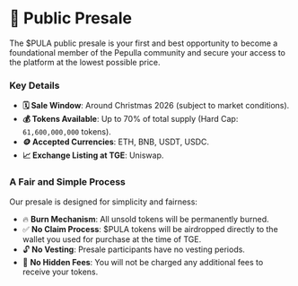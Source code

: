 # 🚀 Public Presale

The $PULA public presale is your first and best opportunity to become a foundational member of the Pepulla community and secure your access to the platform at the lowest possible price.

### Key Details

-   **🗓️ Sale Window**: Around Christmas 2026 (subject to market conditions).
-   **💰 Tokens Available**: Up to 70% of total supply (Hard Cap: `61,600,000,000` tokens).
-   **🪙 Accepted Currencies**: ETH, BNB, USDT, USDC.
-   **📈 Exchange Listing at TGE**: Uniswap.

### A Fair and Simple Process

Our presale is designed for simplicity and fairness:

-   🔥 **Burn Mechanism**: All unsold tokens will be permanently burned.
-   ✅ **No Claim Process**: $PULA tokens will be airdropped directly to the wallet you used for purchase at the time of TGE.
-   🔓 **No Vesting**: Presale participants have no vesting periods.
-   💸 **No Hidden Fees**: You will not be charged any additional fees to receive your tokens.
